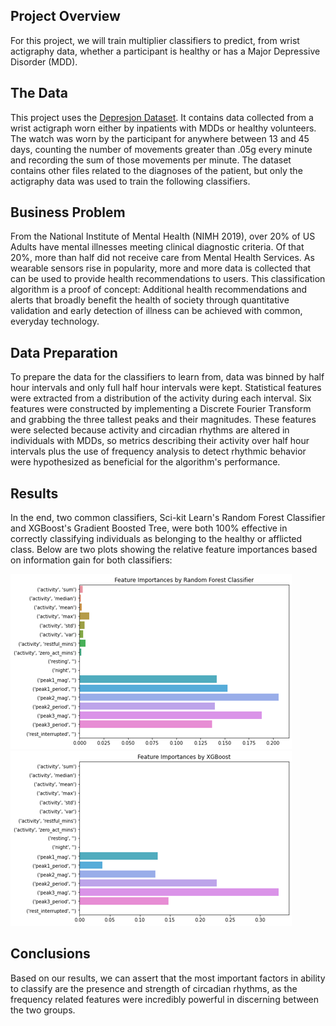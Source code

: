 ## Project Overview

For this project, we will train multiplier classifiers to predict, from wrist actigraphy data, whether a participant is healthy or has a Major Depressive Disorder (MDD).

## The Data

This project uses the [Depresjon Dataset](https://datasets.simula.no/depresjon/). It contains data collected from a wrist actigraph worn either by inpatients with MDDs or healthy volunteers. The watch was worn by the participant for anywhere between 13 and 45 days, counting the number of movements greater than .05g every minute and recording the sum of those movements per minute. The dataset contains other files related to the diagnoses of the patient, but only the actigraphy data was used to train the following classifiers.

## Business Problem

From the National Institute of Mental Health (NIMH 2019), over 20% of US Adults have mental illnesses meeting clinical diagnostic criteria. Of that 20%, more than half did not receive care from Mental Health Services. As wearable sensors rise in popularity, more and more data is collected that can be used to provide health recommendations to users. This classification algorithm is a proof of concept: Additional health recommendations and alerts that broadly benefit the health of society through quantitative validation and early detection of illness can be achieved with common, everyday technology.

## Data Preparation

To prepare the data for the classifiers to learn from, data was binned by half hour intervals and only full half hour intervals were kept. Statistical features were extracted from a distribution of the activity during each interval. Six features were constructed by implementing a Discrete Fourier Transform and grabbing the three tallest peaks and their magnitudes. These features were selected because activity and circadian rhythms are altered in individuals with MDDs, so metrics describing their activity over half hour intervals plus the use of frequency analysis to detect rhythmic behavior were hypothesized as beneficial for the algorithm's performance.

## Results

In the end, two common classifiers, Sci-kit Learn's Random Forest Classifier and XGBoost's Gradient Boosted Tree, were both 100% effective in correctly classifying individuals as belonging to the healthy or afflicted class. Below are two plots showing the relative feature importances based on information gain for both classifiers:

<img src="Media/FI_RF.png">
<img src="Media/FI_XGB.png">

## Conclusions

Based on our results, we can assert that the most important factors in ability to classify are the presence and strength of circadian rhythms, as the frequency related features were incredibly powerful in discerning between the two groups. 